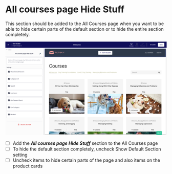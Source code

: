 # All courses page Hide Stuff

This section should be added to the All Courses page when you want to be able to hide certain parts of the default section or to hide the entire section completely.

![](<../.gitbook/assets/Site-Builder-Thinkific (97).png>)

* [ ] Add the _**All courses page Hide Stuff**_ section to the All Courses page
* [ ] To hide the default section completely, uncheck Show Default Section setting
* [ ] Uncheck items to hide certain parts of the page and also items on the product cards
